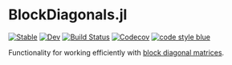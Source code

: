 # BlockDiagonals.jl

[![Stable](https://img.shields.io/badge/docs-stable-blue.svg)](https://invenia.github.io/BlockDiagonals.jl/stable)
[![Dev](https://img.shields.io/badge/docs-dev-blue.svg)](https://invenia.github.io/BlockDiagonals.jl/dev)
[![Build Status](https://travis-ci.com/invenia/BlockDiagonals.jl.svg?branch=master)](https://travis-ci.com/invenia/BlockDiagonals.jl)
[![Codecov](https://codecov.io/gh/invenia/BlockDiagonals.jl/branch/master/graph/badge.svg)](https://codecov.io/gh/invenia/BlockDiagonals.jl)
[![code style blue](https://img.shields.io/badge/code%20style-blue-4495d1.svg)](https://github.com/invenia/BlueStyle)

Functionality for working efficiently with [block diagonal matrices](https://en.wikipedia.org/wiki/Block_matrix#Block_diagonal_matrices).

